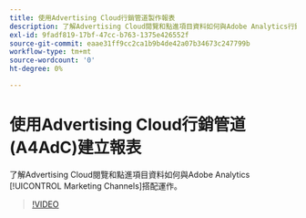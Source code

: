 ```yaml
---
title: 使用Advertising Cloud行銷管道製作報表
description: 了解Advertising Cloud閱覽和點進項目資料如何與Adobe Analytics行銷管道搭配運作。
exl-id: 9fadf819-17bf-47cc-b763-1375e426552f
source-git-commit: eaae31ff9cc2ca1b9b4de42a07b34673c247799b
workflow-type: tm+mt
source-wordcount: '0'
ht-degree: 0%

---
```


# 使用Advertising Cloud行銷管道(A4AdC)建立報表

了解Advertising Cloud閱覽和點進項目資料如何與Adobe Analytics [!UICONTROL Marketing Channels]搭配運作。

>[!VIDEO](https://video.tv.adobe.com/v/33502)

